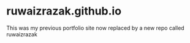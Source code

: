# ruwaizrazak.github.io
This was my previous portfolio site now replaced by a new repo called ruwaizrazak
